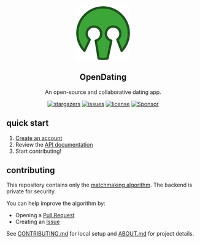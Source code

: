 <div align="center">

  <img width="140" src="./assets/logo-color.png"  alt="OpenDating Logo"/>
  <h2 align="center">OpenDating</h2>
<p>An open-source and collaborative dating app.</p>
</div>
<div align="center">

[![stargazers](https://img.shields.io/github/stars/jl33-ai/OpenDating)](https://github.com/ryo-ma/github-profile-trophy/stargazers)
[![issues](https://img.shields.io/github/issues/jl33-ai/OpenDating)](https://github.com/ryo-ma/github-profile-trophy/issues)
[![license](https://img.shields.io/github/license/jl33-ai/OpenDating)](https://github.com/ryo-ma/github-profile-trophy/blob/master/LICENSE)
<a href="https://github.com/sponsors/ryo-ma">
<img src="https://img.shields.io/static/v1?label=Sponsor&message=%E2%9D%A4&logo=GitHub&color=ff69b4" alt="Sponsor"/>
</a>
</div>

## quick start
1. [Create an account](https://jl33-ai.github.io/opendating/)
2. Review the [API documentation](https://jl33-ai.github.io/opendating/)
3. Start contributing!

## contributing
This repository contains only the [matchmaking algorithm](https://github.com/jl33-ai/OpenDating/blob/main/src/algorithm.ts). The backend is private for security.

You can help improve the algorithm by:
- Opening a [Pull Request](https://github.com/jl33-ai/OpenDating/pulls)
- Creating an [Issue](https://github.com/jl33-ai/OpenDating/issues/new)

See [CONTRIBUTING.md](https://github.com/jl33-ai/OpenDating/blob/main/CONTRIBUTING.md) for local setup and [ABOUT.md](https://github.com/jl33-ai/OpenDating/blob/main/ABOUT.md) for project details.